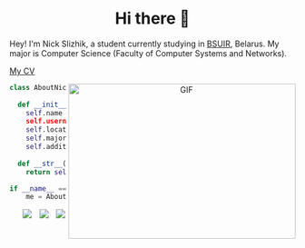 <h1 align='center'> Hi there 👋</h1>


Hey! I'm Nick Slizhik, a student currently studying in <a href='https://www.bsuir.by/en'>BSUIR</a>, Belarus. My major is Computer Science (Faculty of Computer Systems and Networks).

[My CV](https://github.com/MortalDew/MortalDew/blob/main/CV.pdf)

<a target="_blank" align="center">
  <img align="right" top="500" height="273.5" width="400" alt="GIF" src="https://github.com/MortalDew/MortalDew/assets/72689821/f882cd1e-4653-4d59-aa97-e2aac387bc0b">
</a>

```python
class AboutNick():
    
  def __init__(self):
    self.name = "Nick Slizhik
    self.username = "MortalDew"
    self.location = "Minsk, Belarus"
    self.major = "Computer Science"
    self.additional = "hobby - VR/AR"
  
  def __str__(self):
    return self.name

if __name__ == '__main__':
    me = AboutNick()
```

<p align="center">

 <div align="center"  class="icons-social" style="margin-left: 10px;">
        <a style="margin-left: 10px;"  target="_blank" href="https://www.linkedin.com/in/nikita-slizhik/">
			<img src="https://img.icons8.com/doodle/40/000000/linkedin--v2.png"></a>
        <a style="margin-left: 10px;" target="_blank" href="https://github.com/MortalDew">
		<img src="https://img.icons8.com/doodle/40/000000/github--v1.png"></a>
    <a style="margin-left: 10px;" target="_blank" href="https://t.me/mortaldew">
		<img src="https://img.icons8.com/doodle/40/000000/telegram"></a>
    
   </div>
</p>
